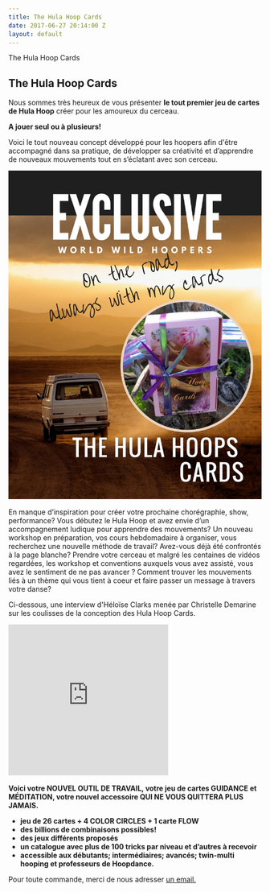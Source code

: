 ```yaml
---
title: The Hula Hoop Cards
date: 2017-06-27 20:14:00 Z
layout: default
---
```

<section id="home" class="module-hero module-parallax module-fade module-full-height bg-dark-50" data-background="{{ site.baseurl }}{% link /assets/images/87.jpg %}">

  <div class="hs-caption container">
    <div class="caption-content">
      <div class="hs-title-size-3 font-alt m-b-20">
      The Hula Hoop Cards
      </div>
    </div>
  </div>

</section >

<div class="wrapper">
<div class="container-fluid">

<div class="row relative">

<div class="col-sm-12 col-md-12">

<section id="bless" markdown="1">



# The Hula Hoop Cards


Nous sommes très heureux de vous présenter **le tout premier jeu de cartes de Hula Hoop** créer pour les amoureux du cerceau.

**A jouer seul ou à plusieurs!**

Voici le tout nouveau concept développé pour les hoopers afin d'être accompagné dans sa pratique, de développer sa créativité et d’apprendre de nouveaux mouvements tout en s’éclatant avec son cerceau.

![yo](/assets/images/33.jpg)

En manque d’inspiration pour créer votre prochaine chorégraphie, show, performance?
Vous débutez le Hula Hoop et avez envie d’un accompagnement ludique pour apprendre des mouvements?
Un nouveau workshop en préparation, vos cours hebdomadaire à organiser, vous recherchez une nouvelle méthode de travail?
Avez-vous déjà été confrontés à la page blanche? Prendre votre cerceau et malgré les centaines de vidéos regardées, les workshop et conventions auxquels vous avez assisté, vous avez le sentiment de ne pas avancer ?
Comment trouver les mouvements liés à un thème qui vous tient à coeur et faire passer un message à travers votre danse?


Ci-dessous, une interview d'Héloïse Clarks menée par Christelle Demarine sur les coulisses de la conception des Hula Hoop Cards.
<iframe margin-left="250px" width="63%" height="300" scrolling="no" frameborder="no" src="https://w.soundcloud.com/player/?url=https%3A//api.soundcloud.com/tracks/342489882&amp;color=ebc4c1&amp;auto_play=false&amp;hide_related=false&amp;show_comments=true&amp;show_user=true&amp;show_reposts=false&amp;visual=true"></iframe>

**Voici votre NOUVEL OUTIL DE TRAVAIL, votre jeu de cartes GUIDANCE et MÉDITATION, votre nouvel accessoire QUI NE VOUS QUITTERA PLUS JAMAIS.**
* **jeu de 26 cartes + 4 COLOR CIRCLES + 1 carte FLOW**
* **des billions de combinaisons possibles!**
* **des jeux différents proposés**
* **un catalogue avec plus de 100 tricks par niveau et d’autres à recevoir**
* **accessible aux débutants; intermédiaires; avancés; twin-multi hooping
et professeurs de Hoopdance.**



Pour toute commande, merci de nous adresser [un email.](mailto:contactcircleblossom@gmail.com)





</section>

</div>
</div>
</div>
</div>
